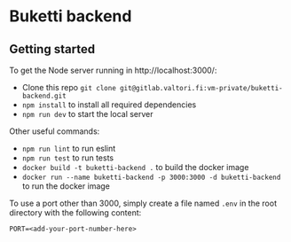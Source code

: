 # Buketti backend

## Getting started

To get the Node server running in http://localhost:3000/:

* Clone this repo `git clone git@gitlab.valtori.fi:vm-private/buketti-backend.git`
* `npm install` to install all required dependencies
* `npm run dev` to start the local server

Other useful commands:

* `npm run lint` to run eslint
* `npm run test` to run tests
* `docker build -t buketti-backend .` to build the docker image
* `docker run --name buketti-backend -p 3000:3000 -d buketti-backend` to run the docker image  

To use a port other than 3000, simply create a file named `.env` in the root directory with the following content:

```
PORT=<add-your-port-number-here>
```
